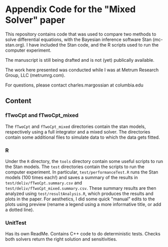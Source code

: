# Appendix Code for the "Mixed Solver" paper

This repository contains code that was used to compare two methods
to solve differential equations, with the Bayesian inference
software Stan (mc-stan.org). I have included the Stan code, and
the R scripts used to run the computer experiment.

The manuscript is still being drafted and is not (yet) publically
available.

The work here presented was conducted while I was at Metrum
Research Group, LLC (metrumrg.com).

For questions, please contact charles.margossian at columbia.edu


## Content

### fTwoCpt and fTwoCpt_mixed
The `fTwoCpt` and `fTwoCpt_mixed` directories contain the stan
models, respectively using a full integrator and a mixed
solver. The directories contain some additional files to
simulate data to which the data gets fitted.


### R
Under the `R` directory, the `tools` directory contain
some useful scripts to run the Stan models. The `test`
directories contain the scripts to run the computer
experiment. In particular, `test/performanceTest.R` runs the Stan
models (100 times each!) and saves a summary of the results
in `test/deliv/fTwoCpt.summary.csv` and `test/deliv/fTwoCpt_mixed.summary.csv`. These summary results
are then analyzed using `test/resultAnalysis.R`, which produces
the results and plots in the paper. For aesthetics, I did some
quick "manual" edits to the plots using preview (rename a legend
using a more informative title, or add a dotted line).

### UnitTest
Has its own ReadMe. Contains C++ code to do deterministic tests.
Checks both solvers return the right solution and sensitivities.
